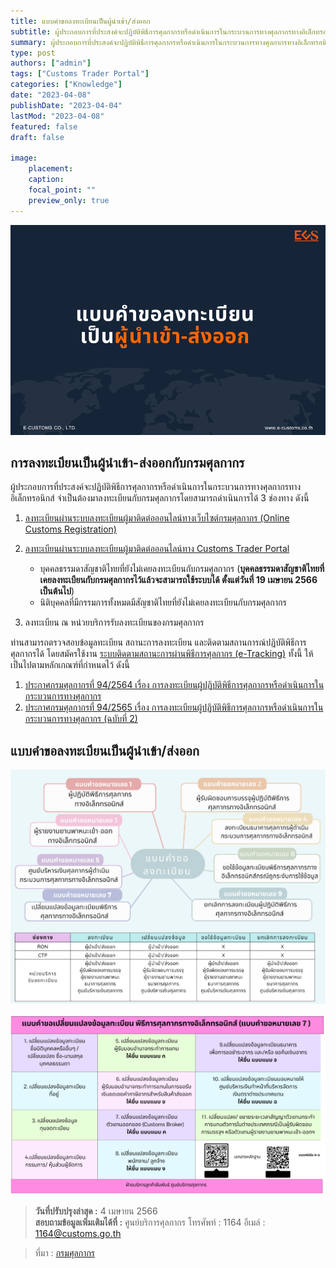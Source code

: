 ```yaml
---
title: แบบคำขอลงทะเบียนเป็นผู้นำเข้า/ส่งออก
subtitle: ผู้ประกอบการที่ประสงค์จะปฏิบัติพิธีการศุลกากรหรือดำเนินการในกระบวนการทางศุลกากรทางอิเล็กทรอนิกส์ จำเป็นต้องมาลงทะเบียนกับกรมศุลกากร
summary: ผู้ประกอบการที่ประสงค์จะปฏิบัติพิธีการศุลกากรหรือดำเนินการในกระบวนการทางศุลกากรทางอิเล็กทรอนิกส์ จำเป็นต้องมาลงทะเบียนกับกรมศุลกากร
type: post
authors: ["admin"]
tags: ["Customs Trader Portal"]
categories: ["Knowledge"]
date: "2023-04-08"
publishDate: "2023-04-04"
lastMod: "2023-04-08"
featured: false
draft: false

image:
    placement:
    caption: 
    focal_point: ""
    preview_only: true
---
```


![](featured.png)

 ## การลงทะเบียนเป็นผู้นำเข้า-ส่งออกกับกรมศุลกากร

ผู้ประกอบการที่ประสงค์จะปฏิบัติพิธีการศุลกากรหรือดำเนินการในกระบวนการทางศุลกากรทางอิเล็กทรอนิกส์ จำเป็นต้องมาลงทะเบียนกับกรมศุลกากรโดยสามารถดำเนินการได้ 3 ช่องทาง ดังนี้

1. [ลงทะเบียนผ่านระบบลงทะเบียนผู้มาติดต่อออนไลน์ทางเว็บไซต์กรมศุลกากร (Online Customs Registration)](http://registeronline.customs.go.th/RON/)
2. [ลงทะเบียนผ่านระบบลงทะเบียนผู้มาติดต่อออนไลน์ทาง Customs Trader Portal](https://www.customstraderportal.com/auth/login) 
   - บุคคลธรรมดาสัญชาติไทยที่ยังไม่เคยลงทะเบียนกับกรมศุลกากร (**บุคคลธรรมดาสัญชาติไทยที่เคยลงทะเบียนกับกรมศุลกากรไว้แล้วจะสามารถใช้ระบบได้	ตั้งแต่วันที่ 19 เมษายน 2566 เป็นต้นไป**)
	- นิติบุคคลที่มีกรรมการทั้งหมดมีสัญชาติไทยที่ยังไม่เคยลงทะเบียนกับกรมศุลกากร


3. ลงทะเบียน ณ หน่วยบริการรับลงทะเบียนของกรมศุลกากร
	
ท่านสามารถตรวจสอบข้อมูลทะเบียน สถานะการลงทะเบียน และติดตามสถานการณ์ปฏิบัติพิธีการศุลกากรได้ โดยสมัครใช้งาน [ระบบติดตามสถานะการผ่านพิธีการศุลกากร (e-Tracking)](https://e-tracking.customs.go.th/ETS/index.jsp) ทั้งนี้ ให้เป็นไปตามหลักเกณฑ์ที่กำหนดไว้ ดังนี้

1. [ประกาศกรมศุลกากรที่ 94/2564 เรื่อง การลงทะเบียนผู้ปฏิบัติพิธีการศุลกากรหรือดำเนินการในกระบวนการทางศุลกากร](https://www.customs.go.th/data_files/9a851d18c9bfe32af7ee1f91a0eb71b3.pdf)
2. [ประกาศกรมศุลกากรที่ 94/2565 เรื่อง การลงทะเบียนผู้ปฏิบัติพิธีการศุลกากรหรือดำเนินการในกระบวนการทางศุลกากร (ฉบับที่ 2)](https://www.customs.go.th/data_files/920e48fff468c02803c6acee574cfc8b.pdf) 

## แบบคำขอลงทะเบียนเป็นผู้นำเข้า/ส่งออก

![](img-01.png)  

![](img-02.png)  


> **วันที่ปรับปรุงล่าสุด :** 4 เมษายน 2566   
> **สอบถามข้อมูลเพิ่มเติมได้ที่ :** ศูนย์บริการศุลกากร โทรศัพท์ : 1164  อีเมล์ : 1164@customs.go.th  

> ที่มา : [กรมศุลกากร](http://ccc.customs.go.th/cont_strc_faq.php?current_id=14232b324148505f49&left_menu=interesting_article)
